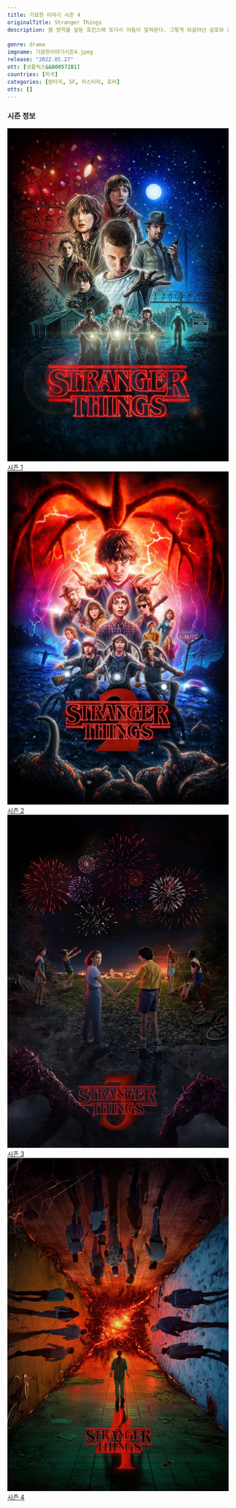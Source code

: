 ```yaml
---
title: 기묘한 이야기 시즌 4
originalTitle: Stranger Things
description: 봄 방학을 앞둔 호킨스에 또다시 어둠이 덮쳐온다. 그렇게 되살아난 공포와 과거의 괴로운 기억. 그러나 낯설고 불길한 존재의 위협은 이제 시작일 뿐이었으니.

genre: drama
imgname: 기묘한이야기시즌4.jpeg
release: "2022.05.27"
ott: [넷플릭스&&80057281]
countries: [미국]
categories: [판타지, SF, 미스터리, 호러]
otts: []
---
```


### 시즌 정보

<div class="season-list">
<div class="item">
<a href="/drama/기묘한이야기시즌1" >
<img src="/poster/기묘한이야기시즌1.jpeg" alt="기묘한이야기시즌1 포스터 ">
시즌 1</a>
</div>

<div class="item">
<a href="/drama/기묘한이야기시즌2" >
<img src="/poster/기묘한이야기시즌2.jpeg" alt="기묘한이야기시즌2 포스터 ">
시즌 2</a>
</div>

<div class="item">
<a href="/drama/기묘한이야기시즌3" >
<img src="/poster/기묘한이야기시즌3.jpeg" alt="기묘한이야기시즌3 포스터 ">
시즌 3</a>
</div>

<div class="item">
<a href="/drama/기묘한이야기시즌4" >
<img src="/poster/기묘한이야기시즌4.jpeg" alt="기묘한이야기시즌4 포스터 ">
시즌 4</a>
</div>
</div>
